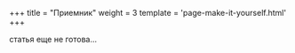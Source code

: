 +++
title = "Приемник"
weight = 3
template = 'page-make-it-yourself.html'
+++

статья еще не готова...
